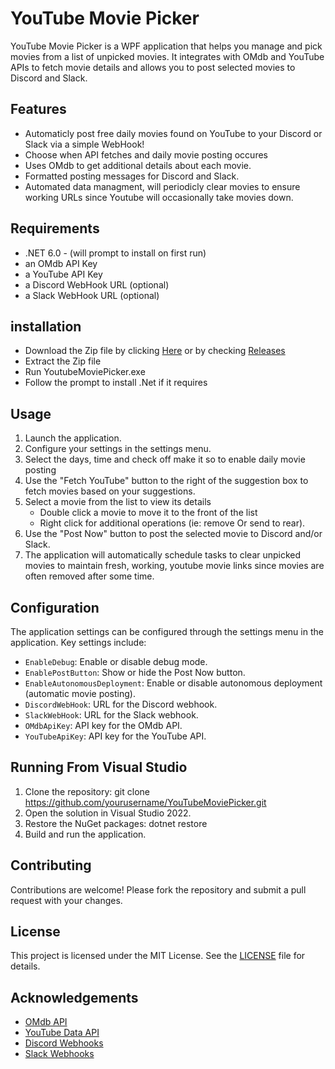 # YouTube Movie Picker

YouTube Movie Picker is a WPF application that helps you manage and pick movies from a list of unpicked movies. It integrates with OMdb and YouTube APIs to fetch movie details and allows you to post selected movies to Discord and Slack.

## Features

- Automaticly post free daily movies found on YouTube to your Discord or Slack via a simple WebHook!
- Choose when API fetches and daily movie posting occures
- Uses OMdb to get additional details about each movie.
- Formatted posting messages for Discord and Slack.
- Automated data managment, will periodicly clear movies to ensure working URLs since Youtube will occasionally take movies down. 

## Requirements

- .NET 6.0 - (will prompt to install on first run)
- an OMdb API Key
- a YouTube API Key
- a Discord WebHook URL (optional)
- a Slack WebHook URL (optional)

## installation 

- Download the Zip file by clicking [Here](https://github.com/Fultzy/YouTubeMoviePicker/releases/download/Initial/YouTube.MoviePicker2.zip) or by checking [Releases](https://github.com/Fultzy/YouTubeMoviePicker/releases) 
- Extract the Zip file
- Run YoutubeMoviePicker.exe
- Follow the prompt to install .Net if it requires


## Usage

1. Launch the application.
2. Configure your settings in the settings menu.
3. Select the days, time and check off make it so to enable daily movie posting
4. Use the "Fetch YouTube" button to the right of the suggestion box to fetch movies based on your suggestions.
5. Select a movie from the list to view its details
     - Double click a movie to move it to the front of the list
     - Right click for additional operations (ie: remove Or send to rear). 
6. Use the "Post Now" button to post the selected movie to Discord and/or Slack.
7. The application will automatically schedule tasks to clear unpicked movies to maintain fresh, working, youtube movie links since movies are often removed after some time.

## Configuration

The application settings can be configured through the settings menu in the application. Key settings include:

- `EnableDebug`: Enable or disable debug mode.
- `EnablePostButton`: Show or hide the Post Now button.
- `EnableAutonomousDeployment`: Enable or disable autonomous deployment (automatic movie posting).
- `DiscordWebHook`: URL for the Discord webhook.
- `SlackWebHook`: URL for the Slack webhook.
- `OMdbApiKey`: API key for the OMdb API.
- `YouTubeApiKey`: API key for the YouTube API.

## Running From Visual Studio

1. Clone the repository: git clone https://github.com/yourusername/YouTubeMoviePicker.git
2. Open the solution in Visual Studio 2022.
3. Restore the NuGet packages: dotnet restore
4. Build and run the application.

## Contributing

Contributions are welcome! Please fork the repository and submit a pull request with your changes.

## License

This project is licensed under the MIT License. See the [LICENSE](LICENSE) file for details.

## Acknowledgements

- [OMdb API](http://www.omdbapi.com/)
- [YouTube Data API](https://developers.google.com/youtube/v3)
- [Discord Webhooks](https://discord.com/developers/docs/resources/webhook)
- [Slack Webhooks](https://api.slack.com/messaging/webhooks)
